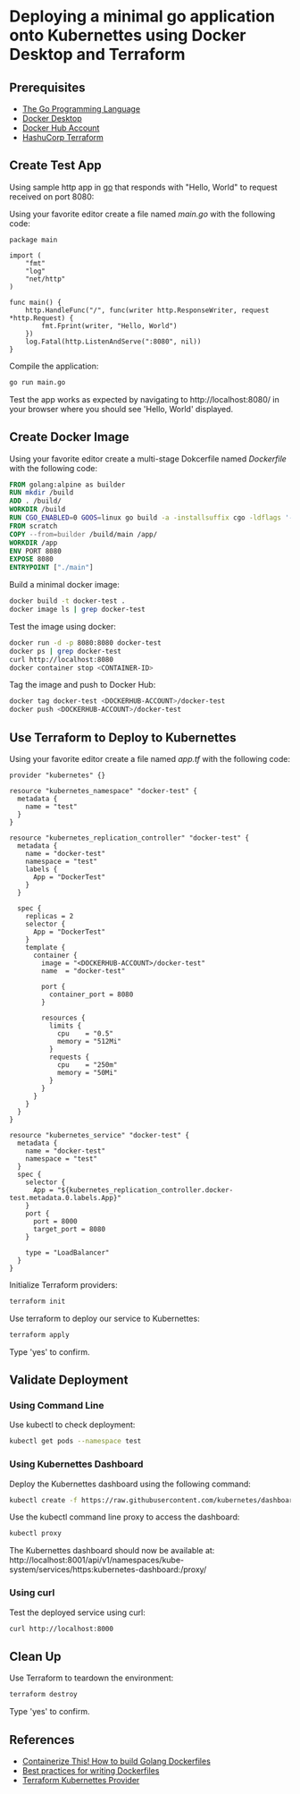 # Deploying a minimal go application onto Kubernettes using Docker Desktop and Terraform

## Prerequisites

- [The Go Programming Language](https://golang.org/)
- [Docker Desktop](https://www.docker.com/products/docker-desktop)
- [Docker Hub Account](https://hub.docker.com/)
- [HashuCorp Terraform](https://www.terraform.io/downloads.html)

## Create Test App

Using sample http app in [go](https://golang.org/) that responds with "Hello, World" to request received on port 8080:

Using your favorite editor create a file named *main.go* with the following code:

``` golang
package main

import (
	"fmt"
	"log"
	"net/http"
)

func main() {
	http.HandleFunc("/", func(writer http.ResponseWriter, request *http.Request) {
		fmt.Fprint(writer, "Hello, World")
	})
	log.Fatal(http.ListenAndServe(":8080", nil))
}
```

Compile the application:

``` bash
go run main.go
```

Test the app works as expected by navigating to http://localhost:8080/ in your browser where you should see 'Hello, World' displayed.

## Create Docker Image

Using your favorite editor create a multi-stage Dokcerfile named *Dockerfile* with the following code:

``` Dockerfile
FROM golang:alpine as builder
RUN mkdir /build
ADD . /build/
WORKDIR /build
RUN CGO_ENABLED=0 GOOS=linux go build -a -installsuffix cgo -ldflags '-extldflags "-static"' -o main .
FROM scratch
COPY --from=builder /build/main /app/
WORKDIR /app
ENV PORT 8080
EXPOSE 8080
ENTRYPOINT ["./main"]
```

Build a minimal docker image:

``` bash
docker build -t docker-test .
docker image ls | grep docker-test
```

Test the image using docker:

``` bash
docker run -d -p 8080:8080 docker-test
docker ps | grep docker-test
curl http://localhost:8080
docker container stop <CONTAINER-ID>
```

Tag the image and push to Docker Hub:

``` bash
docker tag docker-test <DOCKERHUB-ACCOUNT>/docker-test
docker push <DOCKERHUB-ACCOUNT>/docker-test
```

## Use Terraform to Deploy to Kubernettes

Using your favorite editor create a file named *app.tf* with the following code:

``` hcl
provider "kubernetes" {}

resource "kubernetes_namespace" "docker-test" {
  metadata {
    name = "test"
  }
}

resource "kubernetes_replication_controller" "docker-test" {
  metadata {
    name = "docker-test"
    namespace = "test"
    labels {
      App = "DockerTest"
    }
  }

  spec {
    replicas = 2
    selector {
      App = "DockerTest"
    }
    template {
      container {
        image = "<DOCKERHUB-ACCOUNT>/docker-test"
        name  = "docker-test"

        port {
          container_port = 8080
        }

        resources {
          limits {
            cpu    = "0.5"
            memory = "512Mi"
          }
          requests {
            cpu    = "250m"
            memory = "50Mi"
          }
        }
      }
    }
  }
}

resource "kubernetes_service" "docker-test" {
  metadata {
    name = "docker-test"
    namespace = "test"
  }
  spec {
    selector {
      App = "${kubernetes_replication_controller.docker-test.metadata.0.labels.App}"
    }
    port {
      port = 8000
      target_port = 8080
    }

    type = "LoadBalancer"
  }
}

```

Initialize Terraform providers:

``` bash
terraform init
```

Use terraform to deploy our service to Kubernettes:

``` bash
terraform apply
```

Type 'yes' to confirm.

## Validate Deployment

### Using Command Line

Use kubectl to check deployment:

``` bash
kubectl get pods --namespace test
```

### Using Kubernettes Dashboard

Deploy the Kubernettes dashboard using the following command:

``` bash
kubectl create -f https://raw.githubusercontent.com/kubernetes/dashboard/master/src/deploy/recommended/kubernetes-dashboard.yaml
```

Use the kubectl command line proxy to access the dashboard:

``` bash
kubectl proxy
```

The Kubernettes dashboard should now be available at:
http://localhost:8001/api/v1/namespaces/kube-system/services/https:kubernetes-dashboard:/proxy/

### Using curl

Test the deployed service using curl:

``` bash
curl http://localhost:8000
```

## Clean Up

Use Terraform to teardown the environment:

``` bash
terraform destroy
```

Type 'yes' to confirm.


## References

- [Containerize This! How to build Golang Dockerfiles](https://www.cloudreach.com/blog/containerize-this-golang-dockerfiles/)
- [Best practices for writing Dockerfiles](https://docs.docker.com/develop/develop-images/dockerfile_best-practices/)
- [Terraform Kubernettes Provider](https://www.terraform.io/docs/providers/kubernetes/index.html)